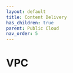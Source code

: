 ```yaml
---
layout: default
title: Content Delivery
has_children: true
parent: Public Cloud
nav_order: 5
---
```


# VPC